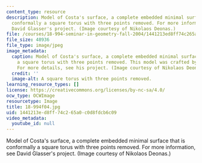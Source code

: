 ```yaml
---
content_type: resource
description: Model of Costa's surface, a complete embedded minimal surface that is
  conformally a square torus with three points removed. For more information, see
  David Glasser's project. (Image courtesy of Nikolaos Deonas.)
file: /courses/18-994-seminar-in-geometry-fall-2004/1441213ed8ff74c265a0c0d8fdcb6c09_18-994f04.jpg
file_size: 48936
file_type: image/jpeg
image_metadata:
  caption: Model of Costa's surface, a complete embedded minimal surface that is conformally
    a square torus with three points removed. This model was crafted by David Glasser.
    For more details, see his project. (Image courtesy of Nikolaos Deonas.)
  credit: ''
  image-alt: A square torus with three points removed.
learning_resource_types: []
license: https://creativecommons.org/licenses/by-nc-sa/4.0/
ocw_type: OCWImage
resourcetype: Image
title: 18-994f04.jpg
uid: 1441213e-d8ff-74c2-65a0-c0d8fdcb6c09
video_metadata:
  youtube_id: null
---
```

Model of Costa's surface, a complete embedded minimal surface that is conformally a square torus with three points removed. For more information, see David Glasser's project. (Image courtesy of Nikolaos Deonas.)